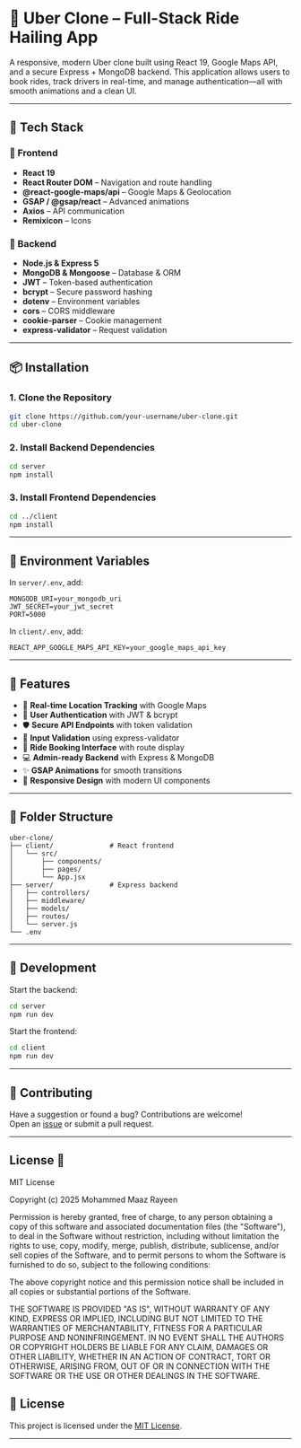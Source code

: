 
# 🚗 Uber Clone – Full-Stack Ride Hailing App

A responsive, modern Uber clone built using React 19, Google Maps API, and a secure Express + MongoDB backend. This application allows users to book rides, track drivers in real-time, and manage authentication—all with smooth animations and a clean UI.

---

## 🚀 Tech Stack

### 🔹 Frontend
- **React 19**  
- **React Router DOM** – Navigation and route handling  
- **@react-google-maps/api** – Google Maps & Geolocation  
- **GSAP / @gsap/react** – Advanced animations  
- **Axios** – API communication  
- **Remixicon** – Icons

### 🔹 Backend
- **Node.js & Express 5**  
- **MongoDB & Mongoose** – Database & ORM  
- **JWT** – Token-based authentication  
- **bcrypt** – Secure password hashing  
- **dotenv** – Environment variables  
- **cors** – CORS middleware  
- **cookie-parser** – Cookie management  
- **express-validator** – Request validation

---

## 📦 Installation

### 1. Clone the Repository
```bash
git clone https://github.com/your-username/uber-clone.git
cd uber-clone
```

### 2. Install Backend Dependencies
```bash
cd server
npm install
```

### 3. Install Frontend Dependencies
```bash
cd ../client
npm install
```

---

## 🔐 Environment Variables

In `server/.env`, add:

```env
MONGODB_URI=your_mongodb_uri
JWT_SECRET=your_jwt_secret
PORT=5000
```

In `client/.env`, add:

```env
REACT_APP_GOOGLE_MAPS_API_KEY=your_google_maps_api_key
```

---

## 🧩 Features

- 📍 **Real-time Location Tracking** with Google Maps  
- 👤 **User Authentication** with JWT & bcrypt  
- 🛡️ **Secure API Endpoints** with token validation  
- 🧾 **Input Validation** using express-validator  
- 🚗 **Ride Booking Interface** with route display  
- 💻 **Admin-ready Backend** with Express & MongoDB  
- ✨ **GSAP Animations** for smooth transitions  
- 📱 **Responsive Design** with modern UI components

---

## 📂 Folder Structure

```
uber-clone/
├── client/              # React frontend
│   └── src/
│       ├── components/
│       ├── pages/
│       └── App.jsx
├── server/              # Express backend
│   ├── controllers/
│   ├── middleware/
│   ├── models/
│   ├── routes/
│   └── server.js
└── .env
```

---

## 🧪 Development

Start the backend:
```bash
cd server
npm run dev
```

Start the frontend:
```bash
cd client
npm run dev
```

---

## 🤝 Contributing

Have a suggestion or found a bug? Contributions are welcome!  
Open an [issue](https://github.com/your-username/uber-clone/issues) or submit a pull request.

---

## License 📜

MIT License

Copyright (c) 2025 Mohammed Maaz Rayeen

Permission is hereby granted, free of charge, to any person obtaining a copy
of this software and associated documentation files (the "Software"), to deal
in the Software without restriction, including without limitation the rights
to use, copy, modify, merge, publish, distribute, sublicense, and/or sell
copies of the Software, and to permit persons to whom the Software is
furnished to do so, subject to the following conditions:

The above copyright notice and this permission notice shall be included in all
copies or substantial portions of the Software.

THE SOFTWARE IS PROVIDED "AS IS", WITHOUT WARRANTY OF ANY KIND, EXPRESS OR
IMPLIED, INCLUDING BUT NOT LIMITED TO THE WARRANTIES OF MERCHANTABILITY,
FITNESS FOR A PARTICULAR PURPOSE AND NONINFRINGEMENT. IN NO EVENT SHALL THE
AUTHORS OR COPYRIGHT HOLDERS BE LIABLE FOR ANY CLAIM, DAMAGES OR OTHER
LIABILITY, WHETHER IN AN ACTION OF CONTRACT, TORT OR OTHERWISE, ARISING FROM,
OUT OF OR IN CONNECTION WITH THE SOFTWARE OR THE USE OR OTHER DEALINGS IN THE
SOFTWARE.




## 📄 License

This project is licensed under the [MIT License](LICENSE).

---
